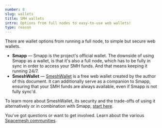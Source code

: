 ```yaml
---
number: 8
slug: wallets
title: SMH wallets
intro: Options from full nodes to easy-to-use web wallets!
type: reason
---
```


There are wallet options from running a full node, to simple but secure web wallets.

- **Smapp** — Smapp is the project's official wallet. The downside of using Smapp as a wallet, is that it's also a full node, which has to be fully in sync in order to access your SMH funds. And that means keeping it running 24/7.
- **SmeshWallet** — [SmeshWallet](https://smeshwallet.com) is a free web wallet created by the author of this document. It can additionally serve as a companion to Smapp, ensuring that your SMH funds are always available, even if Smapp is not fully sync'd.

To learn more about SmeshWallet, its security and the trade-offs of using it alternatively or in combination with Smapp, [start here](https://db.smeshwallet.com/).

You've got questions or want to get involved. Learn about the various [Spacemesh communities](/communities).
